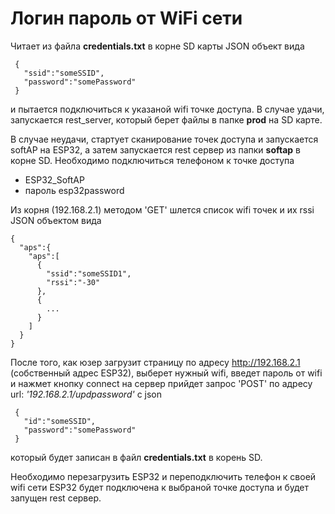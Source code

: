 Логин пароль от WiFi сети
========================
 Читает из файла **credentials.txt** в корне SD карты JSON объект вида

```
 {
   "ssid":"someSSID",
   "password":"somePassword"
 }
```
 и пытается подключиться к указаной wifi точке доступа. В случае удачи, 
 запускается rest_server, который берет файлы в папке **prod** на SD карте.

 В случае неудачи, стартует сканирование точек доступа и запускается
 softAP на ESP32, а затем запускается rest сервер из папки **softap** 
 в корне SD.
 Необходимо подключиться телефоном к точке доступа 
 
 * ESP32_SoftAP
 * пароль esp32password


 Из корня (192.168.2.1) методом 'GET' шлется список wifi точек и их 
 rssi JSON объектом вида

```
{
  "aps":{
    "aps":[
      {
        "ssid":"someSSID1",
        "rssi":"-30"
      },
      {
        ...
      }
    ]
  }
}
```
 После того, как юзер загрузит страницу по адресу http://192.168.2.1
 (cобственный адрес ESP32), выберет нужный wifi, введет пароль от
 wifi и нажмет кнопку connect на сервер прийдет запрос 'POST'
 по адресу url: _'192.168.2.1/updpassword'_ c json 

```
 {
   "id":"someSSID",
   "password":"somePassword"
 }
```
который будет записан в файл **credentials.txt** в корень SD.

Необходимо перезагрузить ESP32 и переподключить телефон к своей wifi сети
ESP32 будет подключена к выбраной точке доступа и будет запущен
rest сервер.